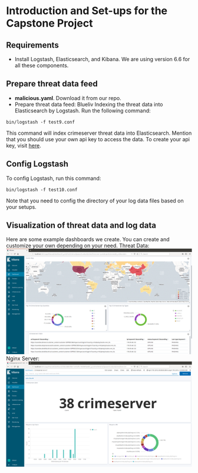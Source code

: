# Introduction and Set-ups for the Capstone Project
## Requirements
* Install Logstash, Elasticsearch, and Kibana. We are using version 6.6 for all these components.
## Prepare threat data feed
* **malicious.yaml**. Download it from our repo.
* Prepare threat data feed: Blueliv
Indexing the threat data into Elasticsearch by Logstash. Run the following command:
```
bin/logstash -f test9.conf
```
This command will index crimeserver threat data into Elasticsearch. Mention that you should use your own api key to access the data. To create your api key, visit [here](https://community.blueliv.com/#!/get-started/).
## Config Logstash
To config Logstash, run this command:
```
bin/logstash -f test10.conf
```
Note that you need to config the directory of your log data files based on your setups. 
## Visualization of threat data and log data
Here are some example dashboards we create. You can create and customize your own depending on your need. 
Threat Data: 
![alt text](https://github.com/Pandafriendd/ELKMonitoring/blob/master/images/kibana7.png "Crimeserver Visualization")
Nginx Server: 
![alt text](https://github.com/Pandafriendd/ELKMonitoring/blob/master/images/kibana8.png "Nginx Server Visualization")
